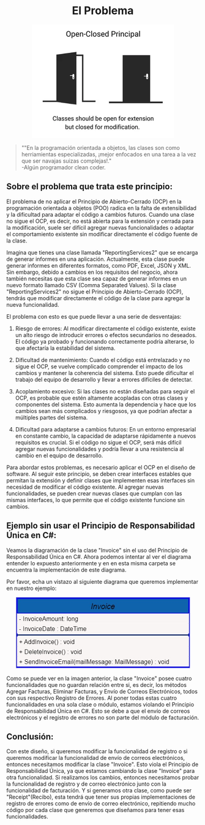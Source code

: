﻿<h1 align="center">El Problema</h1>

<p align="center">
  <img src="https://github.com/arozas/Solid/blob/main/img/OCP/OCP.jpg" alt="Violación del Principio de ABIERTO-CERRADO en C#">
</p>

> ""En la programación orientada a objetos, las clases son como herriamientas especializadas, ¡mejor enfocados en una tarea a la vez que ser navajas suizas complejas!."\
> -Algún programador clean coder.

## Sobre el problema que trata este principio:

El problema de no aplicar el Principio de Abierto-Cerrado (OCP) en la programación orientada a objetos (POO) radica en la falta de extensibilidad y la dificultad para adaptar el código a cambios futuros. Cuando una clase no sigue el OCP, es decir, no está abierta para la extensión y cerrada para la modificación, suele ser difícil agregar nuevas funcionalidades o adaptar el comportamiento existente sin modificar directamente el código fuente de la clase.

Imagina que tienes una clase llamada "ReportingServices2" que se encarga de generar informes en una aplicación. Actualmente, esta clase puede generar informes en diferentes formatos, como PDF, Excel, JSON y XML. Sin embargo, debido a cambios en los requisitos del negocio, ahora también necesitas que esta clase sea capaz de generar informes en un nuevo formato llamado CSV (Comma Separated Values). Si la clase "ReportingServices2" no sigue el Principio de Abierto-Cerrado (OCP), tendrás que modificar directamente el código de la clase para agregar la nueva funcionalidad.

El problema con esto es que puede llevar a una serie de desventajas:

1. Riesgo de errores: Al modificar directamente el código existente, existe un alto riesgo de introducir errores o efectos secundarios no deseados. El código ya probado y funcionando correctamente podría alterarse, lo que afectaría la estabilidad del sistema.

2. Dificultad de mantenimiento: Cuando el código está entrelazado y no sigue el OCP, se vuelve complicado comprender el impacto de los cambios y mantener la coherencia del sistema. Esto puede dificultar el trabajo del equipo de desarrollo y llevar a errores difíciles de detectar.

3. Acoplamiento excesivo: Si las clases no están diseñadas para seguir el OCP, es probable que estén altamente acopladas con otras clases y componentes del sistema. Esto aumenta la dependencia y hace que los cambios sean más complicados y riesgosos, ya que podrían afectar a múltiples partes del sistema.

4. Dificultad para adaptarse a cambios futuros: En un entorno empresarial en constante cambio, la capacidad de adaptarse rápidamente a nuevos requisitos es crucial. Si el código no sigue el OCP, será más difícil agregar nuevas funcionalidades y podría llevar a una resistencia al cambio en el equipo de desarrollo.

Para abordar estos problemas, es necesario aplicar el OCP en el diseño de software. Al seguir este principio, se deben crear interfaces estables que permitan la extensión y definir clases que implementen esas interfaces sin necesidad de modificar el código existente. Al agregar nuevas funcionalidades, se pueden crear nuevas clases que cumplan con las mismas interfaces, lo que permite que el código existente funcione sin cambios.

## Ejemplo sin usar el Principio de Responsabilidad Única en C#:

Veamos la diagramación de la clase "Invoice" sin el uso del Principio de Responsabilidad Única en C#. Ahora podemos
intentar al ver el diagrama entender lo expuesto anteriormente y en en esta misma carpeta se encuentra la implementación
de este diagrama.

Por favor, echa un vistazo al siguiente diagrama que queremos implementar en nuestro ejemplo:

<p align="center">
  <img src="https://github.com/arozas/Solid/blob/main/img/SRP/InvoiceClass.jpg" alt="Violación del Principio de Responsabilidad Única en C#">
</p>

Como se puede ver en la imagen anterior, la clase "Invoice" posee cuatro funcionalidades que no guardan relación entre
si, es decir, los métodos Agregar Facturas, Eliminar Facturas, y Envío de Correos Electrónicos, todos con sus respectivo
Registro de Errores. Al poner todas estas cuatro funcionalidades en una sola clase o módulo, estamos violando el
Principio de Responsabilidad Única en C#. Esto se debe a que el envío de correos electrónicos y el registro de errores
no son parte del módulo de facturación.

## Conclusión:

Con este diseño, si queremos modificar la funcionalidad de registro o si queremos modificar la funcionalidad de envío de
correos electrónicos, entonces necesitamos modificar la clase "Invoice". Esto viola el Principio de Responsabilidad
Única, ya que estamos cambiando la clase "Invoice" para otra funcionalidad. Si realizamos los cambios, entonces
necesitamos probar la funcionalidad de registro y de correo electrónico junto con la funcionalidad de facturación. Y si
generamos otra clase, como puede ser "Receipt"(Recibo), esta tendrá que tener sus propias implementaciones de registro
de errores como de envío de correo electrónico, repitiendo mucho código por cada clase que generemos que diseñamos para
tener esas funcionalidades.




